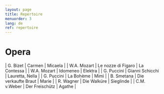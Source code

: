 ```yaml
---
layout: page
title: Repertoire
menuorder: 3
lang: de
ref: repertoire
---
```


# Opera	

| G. Bizet | Carmen | Micaela |
| W.A. Mozart | Le nozze di Figaro | La Contessa |
| W.A. Mozart | Idomeneo | Elektra |
| G. Puccini | Gianni Schicchi | Lauretta, Nella |
| G. Puccini | La Bohème | Mimì |
| B. Smetana | Die verkaufte Braut | Marie |
| R. Wagner | Die Walküre | Sieglinde |
| C.M. v.Weber | Der Freischütz | Agathe |
